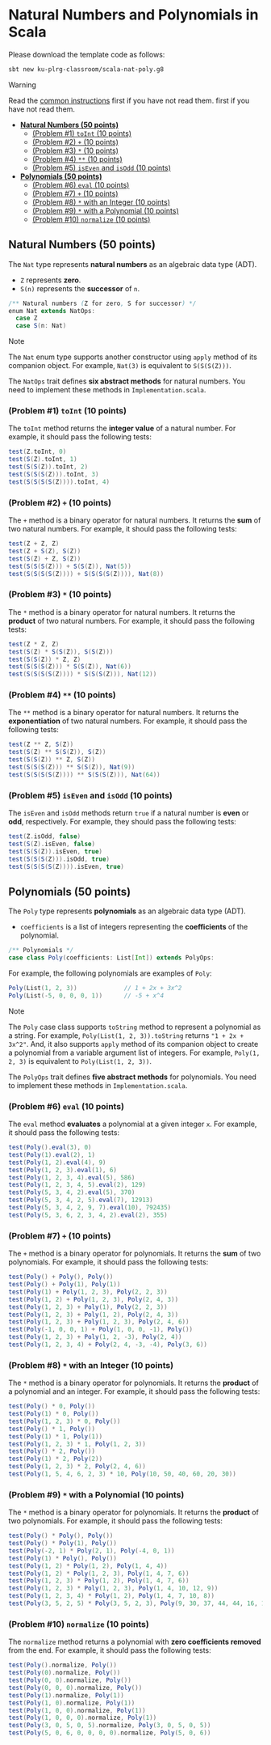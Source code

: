 # Natural Numbers and Polynomials in Scala

Please download the template code as follows:
```bash
sbt new ku-plrg-classroom/scala-nat-poly.g8
```

> [!WARNING]
>
> Read the [common instructions](/scala.md) first if you have not read them.
> first if you have not read them.

* **[Natural Numbers (50 points)](#natural-numbers-50-points)**
  * [(Problem #1) `toInt` (10 points)](#problem-1-toint-10-points)
  * [(Problem #2) `+` (10 points)](#problem-2--10-points)
  * [(Problem #3) `*` (10 points)](#problem-3--10-points)
  * [(Problem #4) `**` (10 points)](#problem-4--10-points)
  * [(Problem #5) `isEven` and `isOdd` (10 points)](#problem-5-iseven-and-isodd-10-points)
* **[Polynomials (50 points)](#polynomials-50-points)**
  * [(Problem #6) `eval` (10 points)](#problem-6-eval-10-points)
  * [(Problem #7) `+` (10 points)](#problem-7--10-points)
  * [(Problem #8) `*` with an Integer (10 points)](#problem-8--with-an-integer-10-points)
  * [(Problem #9) `*` with a Polynomial (10 points)](#problem-9--with-a-polynomial-10-points)
  * [(Problem #10) `normalize` (10 points)](#problem-10-normalize-10-points)


## Natural Numbers (50 points)

The `Nat` type represents **natural numbers** as an algebraic data type (ADT).
* `Z` represents **zero**.
* `S(n)` represents the **successor** of `n`.

```scala
/** Natural numbers (Z for zero, S for successor) */
enum Nat extends NatOps:
  case Z
  case S(n: Nat)
```

> [!NOTE]
>
> The `Nat` enum type supports another constructor using `apply` method of its
> companion object. For example, `Nat(3)` is equivalent to `S(S(S(Z)))`.

The `NatOps` trait defines **six abstract methods** for natural numbers. You
need to implement these methods in `Implementation.scala`.

### (Problem #1) `toInt` (10 points)

The `toInt` method returns the **integer value** of a natural number. For
example, it should pass the following tests:

```scala
test(Z.toInt, 0)
test(S(Z).toInt, 1)
test(S(S(Z)).toInt, 2)
test(S(S(S(Z))).toInt, 3)
test(S(S(S(S(Z)))).toInt, 4)
```

### (Problem #2) `+` (10 points)

The `+` method is a binary operator for natural numbers. It returns the **sum**
of two natural numbers. For example, it should pass the following tests:

```scala
test(Z + Z, Z)
test(Z + S(Z), S(Z))
test(S(Z) + Z, S(Z))
test(S(S(S(Z))) + S(S(Z)), Nat(5))
test(S(S(S(S(Z)))) + S(S(S(S(Z)))), Nat(8))
```

### (Problem #3) `*` (10 points)

The `*` method is a binary operator for natural numbers. It returns the
**product** of two natural numbers. For example, it should pass the following
tests:

```scala
test(Z * Z, Z)
test(S(Z) * S(S(Z)), S(S(Z)))
test(S(S(Z)) * Z, Z)
test(S(S(S(Z))) * S(S(Z)), Nat(6))
test(S(S(S(S(Z)))) * S(S(S(Z))), Nat(12))
```

### (Problem #4) `**` (10 points)

The `**` method is a binary operator for natural numbers. It returns the
**exponentiation** of two natural numbers. For example, it should pass the
following tests:

```scala
test(Z ** Z, S(Z))
test(S(Z) ** S(S(Z)), S(Z))
test(S(S(Z)) ** Z, S(Z))
test(S(S(S(Z))) ** S(S(Z)), Nat(9))
test(S(S(S(S(Z)))) ** S(S(S(Z))), Nat(64))
```

### (Problem #5) `isEven` and `isOdd` (10 points)

The `isEven` and `isOdd` methods return `true` if a natural number is **even**
or **odd**, respectively. For example, they should pass the following tests:

```scala
test(Z.isOdd, false)
test(S(Z).isEven, false)
test(S(S(Z)).isEven, true)
test(S(S(S(Z))).isOdd, true)
test(S(S(S(S(Z)))).isEven, true)
```



## Polynomials (50 points)

The `Poly` type represents **polynomials** as an algebraic data type (ADT).
* `coefficients` is a list of integers representing the **coefficients** of the
    polynomial.

```scala
/** Polynomials */
case class Poly(coefficients: List[Int]) extends PolyOps:
```

For example, the following polynomials are examples of `Poly`:

```scala
Poly(List(1, 2, 3))             // 1 + 2x + 3x^2
Poly(List(-5, 0, 0, 0, 1))      // -5 + x^4
```

> [!NOTE]
>
> The `Poly` case class supports `toString` method to represent a polynomial as
> a string. For example, `Poly(List(1, 2, 3)).toString` returns `"1 + 2x +
> 3x^2"`. And, it also supports `apply` method of its companion object to
> create a polynomial from a variable argument list of integers. For example,
> `Poly(1, 2, 3)` is equivalent to `Poly(List(1, 2, 3))`.

The `PolyOps` trait defines **five abstract methods** for polynomials. You need
to implement these methods in `Implementation.scala`.

### (Problem #6) `eval` (10 points)

The `eval` method **evaluates** a polynomial at a given integer `x`. For
example, it should pass the following tests:

```scala
test(Poly().eval(3), 0)
test(Poly(1).eval(2), 1)
test(Poly(1, 2).eval(4), 9)
test(Poly(1, 2, 3).eval(1), 6)
test(Poly(1, 2, 3, 4).eval(5), 586)
test(Poly(1, 2, 3, 4, 5).eval(2), 129)
test(Poly(5, 3, 4, 2).eval(5), 370)
test(Poly(5, 3, 4, 2, 5).eval(7), 12913)
test(Poly(5, 3, 4, 2, 9, 7).eval(10), 792435)
test(Poly(5, 3, 6, 2, 3, 4, 2).eval(2), 355)
```

### (Problem #7) `+` (10 points)

The `+` method is a binary operator for polynomials. It returns the **sum** of
two polynomials. For example, it should pass the following tests:

```scala
test(Poly() + Poly(), Poly())
test(Poly() + Poly(1), Poly(1))
test(Poly(1) + Poly(1, 2, 3), Poly(2, 2, 3))
test(Poly(1, 2) + Poly(1, 2, 3), Poly(2, 4, 3))
test(Poly(1, 2, 3) + Poly(1), Poly(2, 2, 3))
test(Poly(1, 2, 3) + Poly(1, 2), Poly(2, 4, 3))
test(Poly(1, 2, 3) + Poly(1, 2, 3), Poly(2, 4, 6))
test(Poly(-1, 0, 0, 1) + Poly(1, 0, 0, -1), Poly())
test(Poly(1, 2, 3) + Poly(1, 2, -3), Poly(2, 4))
test(Poly(1, 2, 3, 4) + Poly(2, 4, -3, -4), Poly(3, 6))
```

### (Problem #8) `*` with an Integer (10 points)

The `*` method is a binary operator for polynomials. It returns the **product**
of a polynomial and an integer. For example, it should pass the following tests:

```scala
test(Poly() * 0, Poly())
test(Poly(1) * 0, Poly())
test(Poly(1, 2, 3) * 0, Poly())
test(Poly() * 1, Poly())
test(Poly(1) * 1, Poly(1))
test(Poly(1, 2, 3) * 1, Poly(1, 2, 3))
test(Poly() * 2, Poly())
test(Poly(1) * 2, Poly(2))
test(Poly(1, 2, 3) * 2, Poly(2, 4, 6))
test(Poly(1, 5, 4, 6, 2, 3) * 10, Poly(10, 50, 40, 60, 20, 30))
```

### (Problem #9) `*` with a Polynomial (10 points)

The `*` method is a binary operator for polynomials. It returns the **product**
of two polynomials. For example, it should pass the following tests:

```scala
test(Poly() * Poly(), Poly())
test(Poly() * Poly(1), Poly())
test(Poly(-2, 1) * Poly(2, 1), Poly(-4, 0, 1))
test(Poly(1) * Poly(), Poly())
test(Poly(1, 2) * Poly(1, 2), Poly(1, 4, 4))
test(Poly(1, 2) * Poly(1, 2, 3), Poly(1, 4, 7, 6))
test(Poly(1, 2, 3) * Poly(1, 2), Poly(1, 4, 7, 6))
test(Poly(1, 2, 3) * Poly(1, 2, 3), Poly(1, 4, 10, 12, 9))
test(Poly(1, 2, 3, 4) * Poly(1, 2), Poly(1, 4, 7, 10, 8))
test(Poly(3, 5, 2, 5) * Poly(3, 5, 2, 3), Poly(9, 30, 37, 44, 44, 16, 15))
```

### (Problem #10) `normalize` (10 points)

The `normalize` method returns a polynomial with **zero coefficients removed**
from the end. For example, it should pass the following tests:

```scala
test(Poly().normalize, Poly())
test(Poly(0).normalize, Poly())
test(Poly(0, 0).normalize, Poly())
test(Poly(0, 0, 0).normalize, Poly())
test(Poly(1).normalize, Poly(1))
test(Poly(1, 0).normalize, Poly(1))
test(Poly(1, 0, 0).normalize, Poly(1))
test(Poly(1, 0, 0, 0).normalize, Poly(1))
test(Poly(3, 0, 5, 0, 5).normalize, Poly(3, 0, 5, 0, 5))
test(Poly(5, 0, 6, 0, 0, 0, 0).normalize, Poly(5, 0, 6))
```
